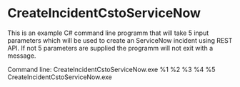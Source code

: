 # CreateIncidentCstoServiceNow

This is an example C# command line programm that will take 5 input parameters which will be used to 
create an ServiceNow incident using REST API. If not 5 parameters are supplied the programm will not
exit with a message.

Command line:
CreateIncidentCstoServiceNow.exe %1 %2 %3 %4 %5<BR/>
CreateIncidentCstoServiceNow.exe <ServiceNow Instance Name> <Username> <Password> <Short Description> <Comment>
